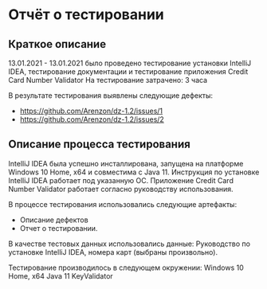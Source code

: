 # **Отчёт о тестировании** 

## Краткое описание
13.01.2021 - 13.01.2021 было проведено тестирование установки IntelliJ IDEA, тестирование документации и тестирование приложения Credit Card Number Validator
На тестирование затрачено: 3 часа

 В результате тестирования выявлены следующие дефекты:
* https://github.com/Arenzon/dz-1.2/issues/1
* https://github.com/Arenzon/dz-1.2/issues/2

## Описание процесса тестирования
IntelliJ IDEA была успешно инсталлирована, запущена на платформе Windows 10 Home, х64 и совместима с Java 11.
Инструкция по установке IntelliJ IDEA работает под указанную ОС. 
Приложение Credit Card Number Validator работает согласно руководству использования.

 В процессе тестирования использовались следующие артефакты:
* Описание дефектов
* Отчет о тестировании.

 В качестве тестовых данных использовались данные: 
Руководство по установке IntelliJ IDEA, номера карт (выбраны произвольно).

 Тестирование производилось в следующем окружении:
Windows 10 Home, х64
Java 11
KeyValidator